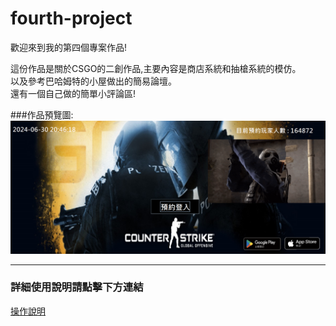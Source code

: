# fourth-project

歡迎來到我的第四個專案作品!

這份作品是關於CSGO的二創作品,主要內容是商店系統和抽槍系統的模仿。
<br>以及參考巴哈姆特的小屋做出的簡易論壇。
<br>還有一個自己做的簡單小評論區!

###作品預覽圖:
![作品預覽圖](preview.png)

<hr>

### 詳細使用說明請點擊下方連結

[操作說明](C2/操作手冊(pdf).pdf)


